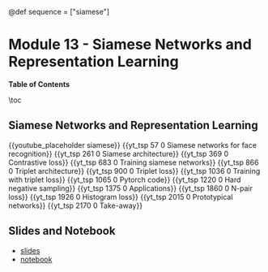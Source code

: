 @def sequence = ["siamese"]

# Module 13 - Siamese Networks and Representation Learning


**Table of Contents**

\toc


## Siamese Networks and Representation Learning

{{youtube_placeholder siamese}}
{{yt_tsp 57 0 Siamese networks for face recognition}}
{{yt_tsp 261 0 Siamese architecture}}
{{yt_tsp 369 0 Contrastive loss}}
{{yt_tsp 683 0 Training siamese networks}}
{{yt_tsp 866 0 Triplet architecture}}
{{yt_tsp 900 0 Triplet loss}}
{{yt_tsp 1036 0 Training with triplet loss}}
{{yt_tsp 1065 0 Pytorch code}}
{{yt_tsp 1220 0 Hard negative sampling}}
{{yt_tsp 1375 0 Applications}}
{{yt_tsp 1860 0 N-pair loss}}
{{yt_tsp 1926 0 Histogram loss}}
{{yt_tsp 2015 0 Prototypical networks}}
{{yt_tsp 2170 0 Take-away}}

## Slides and Notebook

- [slides](https://abursuc.github.io//slides/polytechnique/siamese-networks.html#1)
- [notebook](https://github.com/abursuc/dldiy-practicals/blob/master/siamese_triplet_mnist_colab.ipynb) 
